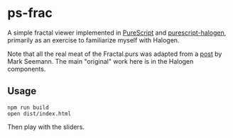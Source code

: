 ps-frac
=======

A simple fractal viewer implemented in [PureScript][] and [purescript-halogen][], primarily as an exercise to familiarize myself with Halogen.

Note that all the real meat of the Fractal.purs was adapted from a [post](http://blog.ploeh.dk/2017/06/06/fractal-trees-with-purescript/) by Mark Seemann. The main "original" work here is in the Halogen components.

[PureScript]: https://purescript.org/
[purescript-halogen]: https://github.com/slamdata/purescript-halogen/

## Usage

```
npm run build
open dist/index.html
```

Then play with the sliders.
